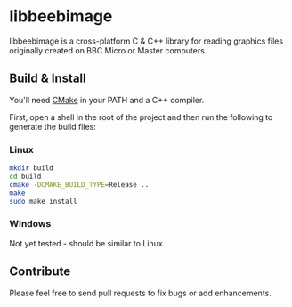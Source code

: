 libbeebimage
============

libbeebimage is a cross-platform C & C++ library for reading graphics files
originally created on BBC Micro or Master computers.

Build & Install
---------------

You'll need [CMake](https://cmake.org/) in your PATH and a C++ compiler.

First, open a shell in the root of the project and then run the following to
generate the build files:

### Linux

``` sh
mkdir build
cd build
cmake -DCMAKE_BUILD_TYPE=Release ..
make
sudo make install
```

### Windows

Not yet tested - should be similar to Linux.

Contribute
----------

Please feel free to send pull requests to fix bugs or add enhancements.
